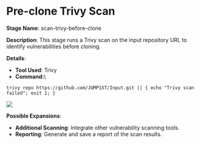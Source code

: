 # Pre-clone Trivy Scan

**Stage Name**: scan-trivy-before-clone

**Description**: This stage runs a Trivy scan on the input repository URL to identify vulnerabilities before cloning.

**Details**:

* **Tool Used**: Trivy
* **Command:**\


```
trivy repo https://github.com/JUMP1ST/Input.git || { echo "Trivy scan failed"; exit 1; }
```

![](https://lh7-us.googleusercontent.com/docsz/AD\_4nXcho9D0XmiVKeFDsC3KlP3zea8ppvpVo62dWYRZxW1Owby-W832aiOTfrv8jaBKkqaPwVRU6Atf5V75HNjwLAyhScQVt1Xt4gss54qLmd0fLzy7kur0Gj565\_ktVJO1P0tegSlD\_nFJKb-54GGxCCDmkwM0?key=piJw1USgR6QyalXua2vW3A)



**Possible Expansions**:

* **Additional Scanning**: Integrate other vulnerability scanning tools.
* **Reporting**: Generate and save a report of the scan results.
